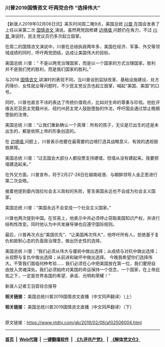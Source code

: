 ### 川普2019国情咨文 吁两党合作 “选择伟大”
------------------------

<div class="post_content">
 <p>
  【新唐人2019年02月06日讯】美东时间周二晚9点，美国总统
  <a href="https://www.ntdtv.com/gb/川普.htm">
   川普
  </a>
  在国会发表了上任以来第二次
  <a href="https://www.ntdtv.com/gb/国情咨文.htm">
   国情咨文
  </a>
  演说。虽然两党因修建
  <a href="https://www.ntdtv.com/gb/边境墙.htm">
   边境墙
  </a>
  问题仍在角力，不过
  <a href="https://www.ntdtv.com/gb/川普.htm">
   川普
  </a>
  演说时，民主党议员仍多次起立鼓掌。
 </p>
 <p>
  在周二的国情咨文演说中，川普在总结执政两年多，美国在经济、军事、外交等领域成绩的同时，呼吁两党团结，达成让美国伟大的目标。
 </p>
 <p>
  美国总统 川普：“ 不是以两党治理国家，而是以一个国家的方式治理国家。胜利并不是我们党的胜利，而是我们国家的胜利。”
 </p>
 <p>
  与2018
  <a href="https://www.ntdtv.com/gb/国情咨文.htm">
   国情咨文
  </a>
  讲演时的表现不同，当川普谈到监狱改革、基础设施建设、处方药降价、女性就业等问题时，不少民主党议员也起立鼓掌，喊起“美国、美国”的口号。
 </p>
 <p>
  同时，川普也直言不讳的表达了传统价值观点，比如对生命的尊重与珍视。他批评维吉尼亚民主党籍州长、纽约州民主党人鼓励堕胎的作法，呼吁国会通过禁止晚期堕胎的法律。
 </p>
 <p>
  美国总统 川普：“让我们重新确认一个真理：所有的孩子，无论是已出生的还是未出生的，都是依照上帝的形象创造的。
 </p>
 <p>
  在
  <a href="https://www.ntdtv.com/gb/边境墙.htm">
   边境墙
  </a>
  问题上，川普表示他要在最需要的边境打造具战略意义、有效的透视钢铁屏障。
 </p>
 <p>
  美国总统 川普：“过去国会大部分人都投票支持建墙，但墙从没有建起来。我要把墙建造起来。”
 </p>
 <p>
  在外交方面，川普宣布，将于2月27-28日在越南岘港、与朝鲜领导人金正恩进行第二次会晤。
 </p>
 <p>
  接着他提到委内瑞拉社会主义政权的失败，誓言美国永远也不会成为社会主义国家。
 </p>
 <p>
  美国总统 川普：“美国永远不会变成一个社会主义国家。”
 </p>
 <p>
  川普也两次提到中国。在贸易上，他表示中共必须停止窃取美国知识产权，并进行结构性改变。同时他认为中共发展导弹也应遵守国际规则。
 </p>
 <p>
  最后，川普再次点出“美国优先”、“让美国再次伟大”，他呼吁所有人，拒绝基于复仇和抵制心态的负面政治理念，做出历史性的选择。
 </p>
 <p>
  美国总统 川普：“我们必须从伟大与僵局中做出选择；从成绩与对抗中做出选择；从视野与复仇中做出选择；从前进和破坏中做出选择。 今晚我希望你们选择伟大。不管我们面临何种考验…… 我们必须在心中把美国放在第一位，我们要把自由放入灵魂深处。我们必须始终对美国的命运保持一个信念，一个国家，在上帝庇佑之下，一定是世界各国的希望、承诺、光明和荣耀！”
 </p>
 <p>
  新唐人记者王羽音综合报导
 </p>
 <p>
  <strong>
   相关链接：
  </strong>
  美国总统川普2019国情咨文直播（中文同声翻译）（上）
 </p>
 <p>
 </p>
 <p>
  <strong>
   相关链接：
  </strong>
  美国总统川普2019国情咨文直播（中文同声翻译）（下）
 </p>
 <p>
 </p>
 <div class="single_ad">
 </div>
</div>

<br/>原文链接：https://www.ntdtv.com/gb/2019/02/06/a102506004.html


------------------------
#### [首页](https://github.com/gfw-breaker/banned-news/blob/master/README.md) &nbsp;|&nbsp; [Web代理](https://github.com/labour-camp/helloworld) &nbsp;|&nbsp; [一键翻墙软件](https://github.com/gfw-breaker/nogfw/blob/master/README.md) &nbsp;|&nbsp; [《九评共产党》](https://github.com/gfw-breaker/9ping.md/blob/master/README.md#九评之一评共产党是什么) &nbsp;|&nbsp; [《解体党文化》](https://github.com/gfw-breaker/jtdwh.md/blob/master/README.md#绪论)

